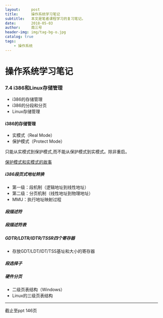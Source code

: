 ```yaml
---
layout:     post
title:      操作系统学习笔记
subtitle:   本文是笔者课程学习的复习笔记。
date:       2018-05-03
author:     南三号
header-img: img/tag-bg-o.jpg
catalog: true
tags:
    - 操作系统
---
```


# 操作系统学习笔记

### 7.4  i386和Linux存储管理

- i386的存储管理
- i386的分段和分页
- Linux存储管理

#### i386的存储管理

- 实模式（Real Mode）
- 保护模式（Protect Mode）

只能从实模式到保护模式,而不能从保护模式到实模式。除非重启。

[保护模式和实模式的故事](https://blog.csdn.net/trochiluses/article/details/8954527)

##### i386段页式地址转换

- 第一级：段机制（逻辑地址到线性地址）
- 第二级：分页机制（线性地址到物理地址）
- MMU：执行地址映射过程

##### 段描述符

##### 段描述符表

##### GDTR/LDTR/IDTR/TSSR四个寄存器

- 存放GDT/LDT/IDT/TSS基址和大小的寄存器

##### 段选择子

##### 硬件分页

- 二级页表结构（Windows）
- Linux的三级页表结构

 

------

截止至ppt  146页

